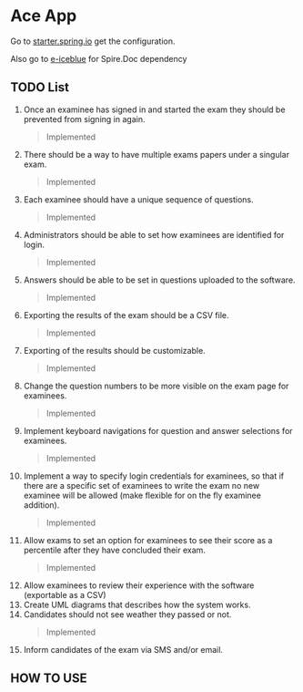 # Ace App

Go to [starter.spring.io](https://start.spring.io/#!type=maven-project&language=java&platformVersion=3.3.0-SNAPSHOT&packaging=jar&jvmVersion=21&groupId=com.ace&artifactId=app&name=AceExamPlatform&description=Ace%20Exam%20Platform%20project%20for%20Spring%20Boot&packageName=com.ace.app&dependencies=devtools,web,thymeleaf,postgresql,lombok,data-jpa,validation,mail) get the configuration.

Also go to [e-iceblue](https://www.e-iceblue.com/Download/doc-for-java-free.html) for Spire.Doc dependency

## TODO List

1. Once an examinee has signed in and started the exam they should be prevented from signing in again.
	> Implemented
2. There should be a way to have multiple exams papers under a singular exam.
	> Implemented
3. Each examinee should have a unique sequence of questions.
	> Implemented
4. Administrators should be able to set how examinees are identified for login.
	> Implemented
5. Answers should be able to be set in questions uploaded to the software.
	> Implemented
6. Exporting the results of the exam should be a CSV file.
	> Implemented
7. Exporting of the results should be customizable.
	> Implemented
8. Change the question numbers to be more visible on the exam page for examinees.
	> Implemented
9. Implement keyboard navigations for question and answer selections for examinees.
	> Implemented
10. Implement a way to specify login credentials for examinees, so that if there are a specific set of examinees to write the exam no new examinee will be allowed (make flexible for on the fly examinee addition).
	> Implemented
11. Allow exams to set an option for examinees to see their score as a percentile after they have concluded their exam.
	> Implemented
12. Allow examinees to review their experience with the software (exportable as a CSV)
13. Create UML diagrams that describes how the system works.
14. Candidates should not see weather they passed or not.
	> Implemented
15. Inform candidates of the exam via SMS and/or email.

## HOW TO USE

